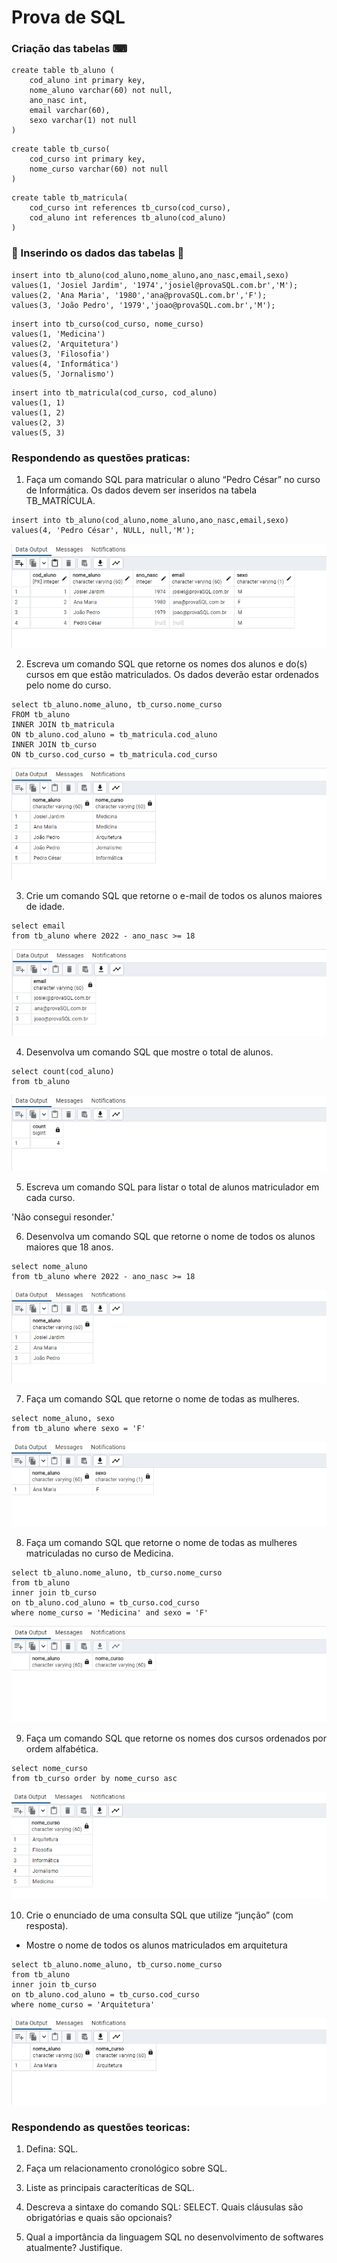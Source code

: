 # Prova de SQL

### Criação das tabelas ⌨

```
create table tb_aluno (
	cod_aluno int primary key,
	nome_aluno varchar(60) not null,
	ano_nasc int,
	email varchar(60),
	sexo varchar(1) not null
)
```

```
create table tb_curso(
	cod_curso int primary key,
	nome_curso varchar(60) not null
)
```

```
create table tb_matricula(
	cod_curso int references tb_curso(cod_curso),
	cod_aluno int references tb_aluno(cod_aluno)
)
```

### 💾 Inserindo os dados das tabelas 💾 

```
insert into tb_aluno(cod_aluno,nome_aluno,ano_nasc,email,sexo)
values(1, 'Josiel Jardim', '1974','josiel@provaSQL.com.br','M');
values(2, 'Ana Maria', '1980','ana@provaSQL.com.br','F');
values(3, 'João Pedro', '1979','joao@provaSQL.com.br','M');
```

```
insert into tb_curso(cod_curso, nome_curso)
values(1, 'Medicina')
values(2, 'Arquitetura')
values(3, 'Filosofia')
values(4, 'Informática')
values(5, 'Jornalismo')
```

```
insert into tb_matricula(cod_curso, cod_aluno)
values(1, 1)
values(1, 2)
values(2, 3)
values(5, 3)
```

### Respondendo as questões praticas:

1. Faça um comando SQL para matricular o aluno “Pedro César” no curso de Informática. Os dados devem ser inseridos na tabela TB_MATRÍCULA.

```
insert into tb_aluno(cod_aluno,nome_aluno,ano_nasc,email,sexo)
values(4, 'Pedro César', NULL, null,'M');
```

<img src="sql1.png">

2. Escreva um comando SQL que retorne os nomes dos alunos e do(s) cursos em que estão matriculados. Os dados deverão estar ordenados pelo nome do curso.

```
select tb_aluno.nome_aluno, tb_curso.nome_curso
FROM tb_aluno
INNER JOIN tb_matricula
ON tb_aluno.cod_aluno = tb_matricula.cod_aluno
INNER JOIN tb_curso
ON tb_curso.cod_curso = tb_matricula.cod_curso
```

<img src="sql2.png">

3. Crie um comando SQL que retorne o e-mail de todos os alunos maiores de idade.

```
select email
from tb_aluno where 2022 - ano_nasc >= 18
```

<img src="sql3.png">

4. Desenvolva um comando SQL que mostre o total de alunos.

```
select count(cod_aluno)
from tb_aluno 
```

<img src="sql4.png">

5. Escreva um comando SQL para listar o total de alunos matriculador em cada curso.

'Não consegui resonder.'

6. Desenvolva um comando SQL que retorne o nome de todos os alunos maiores que 18 anos.

```
select nome_aluno
from tb_aluno where 2022 - ano_nasc >= 18 
```

<img src="sql6.png">

7. Faça um comando SQL que retorne o nome de todas as mulheres.

```
select nome_aluno, sexo
from tb_aluno where sexo = 'F'
```

<img src="sql7.png">

8. Faça um comando SQL que retorne o nome de todas as mulheres matriculadas no curso de Medicina.

```
select tb_aluno.nome_aluno, tb_curso.nome_curso
from tb_aluno
inner join tb_curso
on tb_aluno.cod_aluno = tb_curso.cod_curso
where nome_curso = 'Medicina' and sexo = 'F'
```

<img src="sql8.png">

9. Faça um comando SQL que retorne os nomes dos cursos ordenados por ordem alfabética.

```
select nome_curso
from tb_curso order by nome_curso asc
```

<img src="sql9.png">

10. Crie o enunciado de uma consulta SQL que utilize “junção” (com resposta).

* Mostre o nome de todos os alunos matriculados em arquitetura

```
select tb_aluno.nome_aluno, tb_curso.nome_curso
from tb_aluno
inner join tb_curso
on tb_aluno.cod_aluno = tb_curso.cod_curso
where nome_curso = 'Arquitetura'
```

<img src="sql10.png">

### Respondendo as questões teoricas:

1. Defina: SQL.

2. Faça um relacionamento cronológico sobre SQL.

3. Liste as principais caracteríticas de SQL.

4. Descreva a sintaxe do comando SQL: SELECT. Quais cláusulas são obrigatórias e quais são opcionais?

5. Qual a importância da linguagem SQL no desenvolvimento de softwares atualmente? Justifique.


